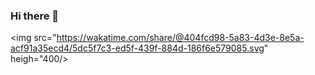 ### Hi there 👋

<img src="https://wakatime.com/share/@404fcd98-5a83-4d3e-8e5a-acf91a35ecd4/5dc5f7c3-ed5f-439f-884d-186f6e579085.svg" heigh="400/>

